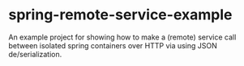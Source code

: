 # spring-remote-service-example
An example project for showing how to make a (remote) service call between isolated spring containers over HTTP via using JSON de/serialization.
